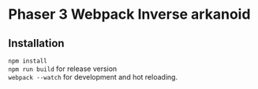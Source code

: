 # Phaser 3 Webpack Inverse arkanoid

## Installation  
`npm install`  
`npm run build` for release version  
`webpack --watch` for development and hot reloading.  
 